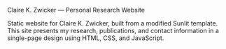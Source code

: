 Claire K. Zwicker — Personal Research Website

Static website for Claire K. Zwicker, built from a modified Sunlit template.
This site presents my research, publications, and contact information in a single-page design using HTML, CSS, and JavaScript.
